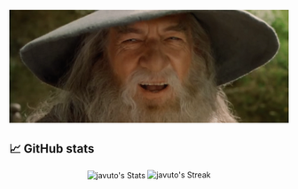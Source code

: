 [![header](./nod.gif)](https://javuto.net)

## 📈 GitHub stats

<div class="badges-githubstats">
  <p align="center">
    <img align="center" src="https://github-readme-stats-javuto.vercel.app/api?username=javuto&theme=tokyonight&show_icons=true&hide_border=true&count_private=true&include_all_commits=true" alt="javuto's Stats" height="165">
    <img src="https://github-readme-streak-stats.herokuapp.com/?user=javuto&theme=tokyonight&hide_border=true" alt="javuto's Streak" height="165">
  </p>
</div>
